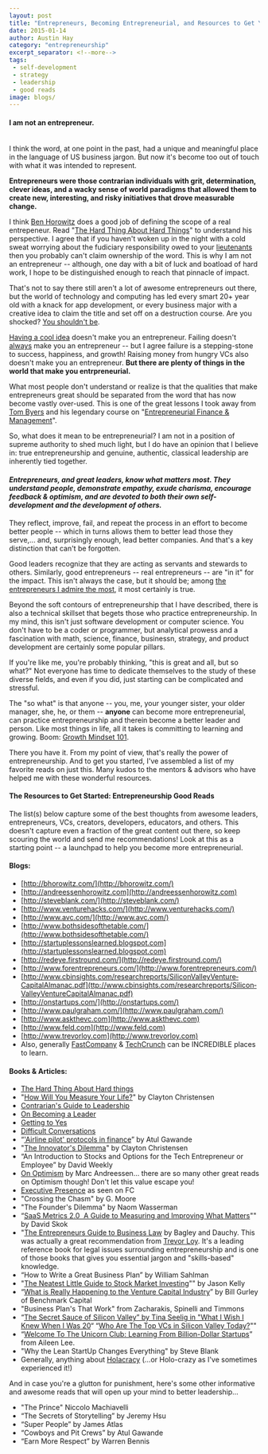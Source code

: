 ```yaml
---
layout: post
title: "Entrepreneurs, Becoming Entrepreneurial, and Resources to Get You Started"
date: 2015-01-14
author: Austin Hay
category: "entrepreneurship"
excerpt_separator: <!--more-->
tags:
 - self-development
 - strategy
 - leadership
 - good reads
image: blogs/
---
```

<p>
<h4><b>I am not an entrepreneur.</b></h4> 
	</br>
I think the word, at one point in the past, had a unique and meaningful place in the language of US business jargon. But now it's become too out of touch with what it was intended to represent.
	</br>
	
<b>Entrepreneurs were those contrarian individuals with grit, determination, clever ideas, and a wacky sense of world paradigms that allowed them to create new, interesting, and risky initiatives that drove measurable change.</b>
</p>
<!--more-->

I think [Ben Horowitz](http://www.bhorowitz.com/) does a good job of defining the scope of a real entrepeneur. Read "[The Hard Thing About Hard Things](http://techcrunch.com/2014/03/03/the-hard-thing-about-hard-things-ben-horowitzs-honest-and-real-take-on-entrepreneurship/)" to understand his perspective. I agree that if you haven't woken up in the night with a cold sweat worrying about the fudiciary responsibility owed to your [lieutenants](https://about.usc.edu/presidentemeritus/contrarians-guide-to-leadership/) then you probably can't claim ownership of the word. This is why I am not an entrepreneur -- although, one day with a bit of luck and boatload of hard work, I hope to be distinguished enough to reach that pinnacle of impact.

 That's not to say there still aren't a lot of awesome entrepreneurs out there, but the world of technology and computing has led every smart 20+ year old with a knack for app development, or every business major with a creative idea to claim the title and set off on a destruction course. Are you shocked? [You shouldn't be](http://www.nytimes.com/2014/03/16/magazine/silicon-valleys-youth-problem.html).

[Having a cool idea](http://www.entrepreneursforachange.com/10-stupid-business-ideas-that-made-millions/) doesn't make you an entrepreneur. Failing doesn't [always](http://www.nytimes.com/2014/11/09/business/wearing-your-failures-on-your-sleeve.html) make you an entrepreneur -- but I agree failure is a stepping-stone to success, happiness, and growth! Raising money from hungry VCs also doesn't make you an entrepreneur. <b>But there are plenty of things in the world that make you entrpreneurial.</b> 

What most people don't understand or realize is that the qualities that make entrepreneurs great should be separated from the word that has now become vastly over-used. This is one of the great lessons I took away from [Tom Byers](https://profiles.stanford.edu/thomas-byers) and his legendary course on "[Entrepreneurial Finance &amp; Management](http://stvp.stanford.edu/about/)".

So, what does it mean to be entrepreneurial? I am not in a position of supreme authority to shed much light, but I do have an opinion that I believe in: true entrepreneurship and genuine, authentic, classical leadership are inherently tied together. 

<h4><b><i>Entrepreneurs, and great leaders, know what matters most. They understand people, demonstrate empathy, exude charisma, encourage feedback &amp; optimism, and are devoted to both their own self-development and the development of others.</i></b></h4>


They reflect, improve, fail, and repeat the process in an effort to become better people -- which in turns allows them to better lead those they serve,... and, surprisingly enough, lead better companies. And that's a key distinction that can't be forgotten.

Good leaders recognize that they are acting as servants and stewards to others. Similarly, good entrepreneurs -- real entrepreneurs -- are "in it" for the impact. This isn't always the case, but it should be; among [the entrepreneurs I admire the most](http://www.forbes.com/sites/bruceupbin/2012/09/18/talking-philanthropy-with-marc-benioff/), it most certainly is true. 

Beyond the soft contours of entrepreneurship that I have described, there is also a technical skillset that begets those who practice entrepreneurship. In my mind, this isn't just software development or computer science. You don't have to be a coder or programmer, but analytical prowess and a fascination with math, science, finance, businessn, strategy, and product development are certainly some popular pillars. 

If you're like me, you're probably thinking, "this is great and all, but so what?" Not everyone has time to dedicate themselves to the study of these diverse fields, and even if you did, just starting can be complicated and stressful. 

The "so what" is that anyone -- you, me, your younger sister, your older manager, she, he, or them -- <b>anyone</b> can become more entrepreneurial, can practice entrepreneurship and therein become a better leader and person. Like most things in life, all it takes is committing to learning and growing. Boom: [Growth Mindset 101](http://www.nytimes.com/2008/07/06/business/06unbox.html).

There you have it. From my point of view, that's really the power of entrepreneurship. And to get you started, I've assembled a list of my favorite reads on just this. Many kudos to the mentors &amp; advisors who have helped me with these wonderful resources.

<h4><b>The Resources to Get Started: Entrepreneurship Good Reads</b></h4>

The list(s) below capture some of the best thoughts from awesome leaders, entrepreneurs, VCs, creators, developers, educators, and others. This doesn't capture even a fraction of the great content out there, so keep scouring the world and send me recommendations! Look at this as a starting point -- a launchpad to help you become more entrepreneurial. 

<h4> Blogs: </h4>

*  [http://bhorowitz.com/](http://bhorowitz.com/)
*  [http://andreessenhorowitz.com](http://andreessenhorowitz.com)
*  [http://steveblank.com/](http://steveblank.com/)
*  [http://www.venturehacks.com/](http://www.venturehacks.com/)
*  [http://www.avc.com/](http://www.avc.com/)
*  [http://www.bothsidesofthetable.com/](http://www.bothsidesofthetable.com/)
*  [http://startuplessonslearned.blogspot.com](http://startuplessonslearned.blogspot.com)
*  [http://redeye.firstround.com/](http://redeye.firstround.com/)
*  [http://www.forentrepreneurs.com/](http://www.forentrepreneurs.com/)
*  [http://www.cbinsights.com/research­reports/Silicon­Valley­Venture­Capital­Almanac.pdf](ttp://www.cbinsights.com/research­reports/Silicon­Valley­Venture­Capital­Almanac.pdf)
*  [http://onstartups.com/](http://onstartups.com/)
*  [http://www.paulgraham.com/](http://www.paulgraham.com/)
*  [http://www.askthevc.com](http://www.askthevc.com)
*  [http://www.feld.com](http://www.feld.com)
*  [http://www.trevorloy.com](http://www.trevorloy.com)
* Also, generally [FastCompany](http://www.fastcompany.com/) & [TechCrunch](http://techcrunch.com/) can be INCREDIBLE places to learn.

<h4> Books &amp; Articles:</h4>

* [The Hard Thing About Hard things](http://techcrunch.com/2014/03/03/the-hard-thing-about-hard-things-ben-horowitzs-honest-and-real-take-on-entrepreneurship/)
* "[How Will You Measure Your Life?]()" by Clayton Christensen
* [Contrarian's Guide to Leadership](https://about.usc.edu/presidentemeritus/contrarians-guide-to-leadership/)
* [On Becoming a Leader](http://www.fastcompany.com/1786824/leadership-hall-fame-warren-bennis-author-becoming-leader)
* [Getting to Yes](http://www.forbes.com/sites/keldjensen/2013/02/05/why-negotiators-still-arent-getting-to-yes/)
* [Difficult Conversations](http://www.amazon.com/Difficult-Conversations-Discuss-What-Matters/dp/0143118447)
* “['Airline pilot' protocols in finance](http://www.ft.com/cms/s/0/86d97610-00ab-11df-ae8d-00144feabdc0.html#axzz3OxWR4tBz)” by Atul Gawande
* "[The Innovator's Dilemma](http://www.claytonchristensen.com/books/the-innovators-dilemma/)" by Clayton Christensen
* “An Introduction to Stocks and Options for the Tech Entrepreneur or Employee” by David Weekly
* [On Optimism](http://nymag.com/daily/intelligencer/2014/10/marc-andreessen-in-conversation.html) by Marc Andreessen... there are so many other great reads on Optimism though! Don't let this value escape you!
* [Executive Presence](http://www.fastcompany.com/3033993/hit-the-ground-running/the-intangible-career-trait-that-you-need-to-succeed) as seen on FC
* "Crossing the Chasm" by G. Moore
* "The Founder's Dilemma" by Naom Wasserman
* “[SaaS Metrics 2.0 ­ A Guide to Measuring and Improving What Matters](http://www.forentrepreneurs.com/saas-metrics-2/)"" by David Skok
* "[The Entrepreneurs Guide to Business Law]() by Bagley and Dauchy. This was actually a great recommendation from [Trevor Loy](http://www.flywheelventures.com/index.php/website/flywheel_team/). It's a leading reference book for legal issues surrounding entrepreneurship and is one of those books that gives you essential jargon and "skills-based" knowledge. 
* “How to Write a Great Business Plan” by William Sahlman
* "[The Neatest Little Guide to Stock Market Investing]()"" by Jason Kelly
* “[What is Really Happening to the Venture Capital Industry](http://abovethecrowd.com/2009/08/24/what-is-really-happening-to-the-venture-capital-industry/)” by Bill Gurley of Benchmark Capital
* "Business Plan's That Work" from Zacharakis, Spinelli and Timmons
* “[The Secret Sauce of Silicon Valley” by Tina Seelig in "What I Wish I Knew When I Was 20](http://ospflor63.stanford.edu/upload/handouts/Secret_Sauce_-_Seelig.pdf)“
“[Who Are The Top VCs in Silicon Valley Today?](http://www.sramanamitra.com/2014/01/27/who-are-the-top-vcs-in-silicon-valley-today/)""
* “[Welcome To The Unicorn Club: Learning From Billion­-Dollar Startups](http://techcrunch.com/2013/11/02/welcome-to-the-unicorn-club/)” from Aileen Lee.
* "Why the Lean Start­Up Changes Everything" by Steve Blank
* Generally, anything about [Holacracy](http://qz.com/317918/holacracy-at-zappos-its-either-the-future-of-management-or-a-social-experiment-gone-awry/) (...or Holo-crazy as I've sometimes experienced it!)

And in case you're a glutton for punishment, here's some other informative and awesome reads that will open up your mind to better leadership...

* "The Prince" Niccolo Machiavelli
* “The Secrets of Storytelling” by Jeremy Hsu
* “Super People” by James Atlas
* “Cowboys and Pit Crews” by Atul Gawande
* “Earn More Respect” by Warren Bennis




